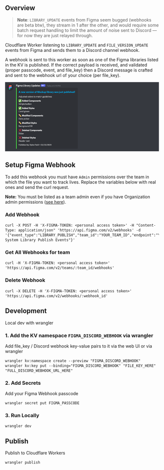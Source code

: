 ## Overview

> **Note**: `LIBRARY_UPDATE` events from Figma seem bugged (webhooks are beta btw), they stream in 1 after the other, and would require some batch request handling to limit the amount of noise sent to Discord — for now they are just relayed through.

Cloudflare Worker listening to `LIBRARY_UPDATE` and `FILE_VERSION_UPDATE` events from Figma and sends them to a Discord channel webhook.

A webhook is sent to this worker as soon as one of the Figma libraries listed in the KV is published.
If the correct payload is received, and validated (proper passcode, event, and file_key) then a Discord message is crafted and sent to the webhook url of your choice (per file_key).

![demo](.github/demo.png?raw=true)

## Setup Figma Webhook

To add this webhook you must have `Admin` permissions over the team in which the file you want to track lives. Replace the variables below with real ones and send the curl request.

**Note:** You must be listed as a team admin even if you have Organization admin permissions ([see here](https://forum.figma.com/t/403-access-denied-trying-to-use-the-webhook-api/7638)).

### Add Webhook

```
curl -X POST -H 'X-FIGMA-TOKEN: <personal access token>' -H "Content-Type: application/json" 'https://api.figma.com/v2/webhooks' -d '{"event_type":"LIBRARY_PUBLISH","team_id":"YOUR_TEAM_ID","endpoint":"YOUR_ENDPOINT_URL","passcode":"YOUR_PASSCODE","description":"Design System Library Publish Events"}'
```

### Get All Webhooks for team

```
curl -H 'X-FIGMA-TOKEN: <personal access token>' 'https://api.figma.com/v2/teams/:team_id/webhooks'
```

### Delete Webhook

```
curl -X DELETE -H 'X-FIGMA-TOKEN: <personal access token>' 'https://api.figma.com/v2/webhooks/:webhook_id'
```

## Development

Local dev with wrangler

### 1. Add the KV namespace `FIGMA_DISCORD_WEBHOOK` via wrangler

Add file_key / Discord webhook key-value pairs to it via the web UI or via wrangler

```
wrangler kv:namespace create --preview "FIGMA_DISCORD_WEBHOOK"
wrangler kv:key put --binding="FIGMA_DISCORD_WEBHOOK" "FILE_KEY_HERE" "FULL_DISCORD_WEBHOOK_URL_HERE"
```

### 2. Add Secrets

Add your Figma Webhook passcode

```
wrangler secret put FIGMA_PASSCODE
```

### 3. Run Locally

```
wrangler dev
```

## Publish

Publish to Cloudflare Workers

```
wrangler publish
```
